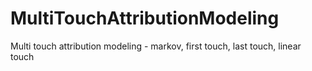 # MultiTouchAttributionModeling
Multi touch attribution modeling - markov, first touch, last touch, linear touch
